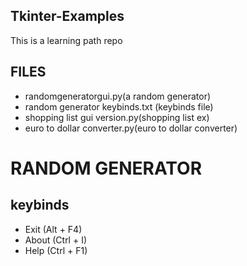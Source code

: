 ## Tkinter-Examples

<p> This is a learning path repo </p>

## FILES
 <ul>
  <li> randomgeneratorgui.py(a random generator) </li>
  <li> random generator keybinds.txt (keybinds file) </li>
  <li> shopping list gui version.py(shopping list ex) </li>
  <li> euro to dollar converter.py(euro to dollar converter) </li>
 </ul>


# RANDOM GENERATOR 

## keybinds
<ul>
 <li> Exit (Alt + F4) </li>
 <li> About (Ctrl + I) </li>
 <li> Help (Ctrl + F1) </li>
</ul>


